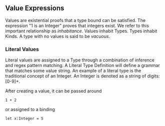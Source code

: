 ## Value Expressions

Values are existential proofs that a type bound can be satisfied.
The expression "1 is an Integer" proves that integers exist.
We refer to this important relationship as *inhabitance*.
Values inhabit Types. Types inhabit Kinds.
A type with no values is said to be *vacuous*.

### Literal Values

Literal values are assigned to a Type through a combination of inference and regex pattern matching.
A Literal Type Definition will define a grammar that matches some value string.
An example of a literal type is the traditional concept of an Integer.
An Integer is denoted as a string of digits: [0-9]+.
 
After creating a value, it can be passed around

```lsts
1 + 2
```

or assigned to a binding

```lsts
let x:Integer = 5
```
